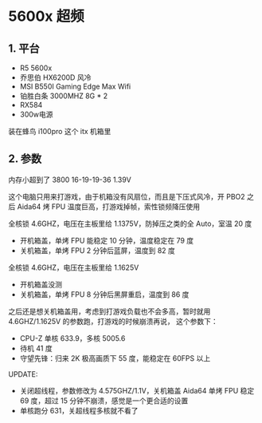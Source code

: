 # 5600x 超频

## 1. 平台
- R5 5600x
- 乔思伯 HX6200D 风冷
- MSI B550I Gaming Edge Max Wifi
- 铂胜白条 3000MHZ 8G * 2
- RX584
- 300w电源

装在蜂鸟 i100pro 这个 itx 机箱里

## 2. 参数
内存小超到了 3800 16-19-19-36 1.39V

这个电脑只用来打游戏，由于机箱没有风扇位，而且是下压式风冷，开 PBO2 之后 Aida64 烤 FPU 温度巨高，打游戏掉帧，索性锁频降压使用


全核锁 4.6GHZ，电压在主板里给 1.1375V，防掉压之类的全 Auto，室温 20 度
- 开机箱盖，单烤 FPU 能稳定 10 分钟，温度稳定在 79 度
- 关机箱盖，单烤 FPU 2 分钟后蓝屏，温度到 82 度

全核锁 4.6GHZ，电压在主板里给 1.1625V
- 开机箱盖没测
- 关机箱盖，单烤 FPU 8 分钟后黑屏重启，温度到 86 度

之后还是想关机箱盖用，考虑到打游戏负载也不会多高，暂时就用 4.6GHZ/1.1625V 的参数跑，打游戏的时候崩溃再说，
这个参数下：
- CPU-Z 单核 633.9，多核 5005.6
- 待机 41 度
- 守望先锋：归来 2K 极高画质下 55 度，能稳定在 60FPS 以上

UPDATE:
- 关闭超线程，参数修改为 4.575GHZ/1.1V，关机箱盖 Aida64 单烤 FPU 稳定 69 度，超过 15 分钟不崩溃，感觉是一个更合适的设置
- 单核跑分 631，关超线程多核就不看了